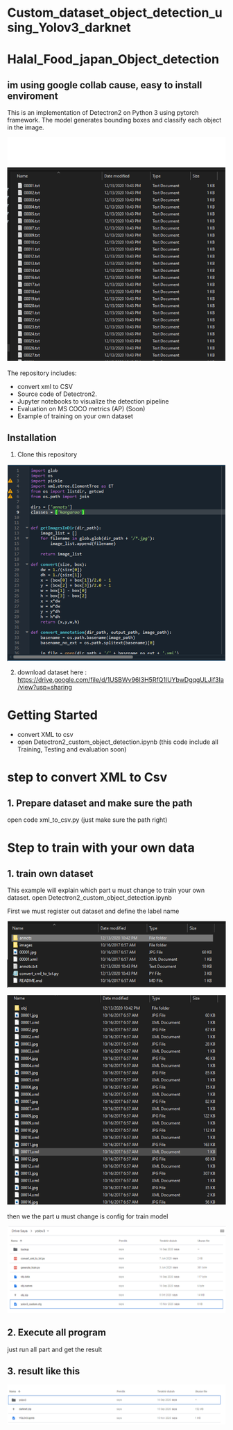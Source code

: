 # Custom_dataset_object_detection_using_Yolov3_darknet

# Halal_Food_japan_Object_detection

## im using google collab cause, easy to install enviroment

This is an implementation of Detectron2 on Python 3 using pytorch framework. The model generates bounding boxes and classify each object in the image.

![Object Detection Sample](assets/1.PNG)

The repository includes:
* convert xml to CSV
* Source code of Detectron2.
* Jupyter notebooks to visualize the detection pipeline
* Evaluation on MS COCO metrics (AP) (Soon)
* Example of training on your own dataset



## Installation
1. Clone this repository

![Put file like this](assets/2.PNG)

2. download dataset here : https://drive.google.com/file/d/1USBWv96I3H5RfQ1lUYbwDgqgULJif3Ia/view?usp=sharing

# Getting Started
* convert XML to csv
* open Detectron2_custom_object_detection.ipynb (this code include all  Training, Testing and evaluation soon)


# step to convert XML to Csv 

## 1. Prepare dataset and make sure the path 
open code xml_to_csv.py (just make sure the path right)


# Step to train  with your own data

## 1. train own dataset
This example will explain which part u must change to train your own dataset. open Detectron2_custom_object_detection.ipynb 

First we must register out dataset and define the label name

![Register Dataset #1](assets/3.PNG)

![Register Dataset #2](assets/4.PNG)

then we the part u must change is config for train model

![Train Model](assets/5.PNG)

## 2. Execute all program 
just run all part and get the result

## 3. result like this

![Result ](assets/6.PNG)



